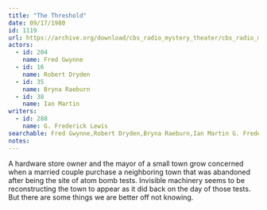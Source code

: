 ```yaml
---
title: "The Threshold"
date: 09/17/1980
id: 1119
url: https://archive.org/download/cbs_radio_mystery_theater/cbs_radio_mystery_theater-1101-1150.zip/cbs_radio_mystery_theater-1101-1150%2Fcbsrmt_1119_the_threshold.mp3
actors:  
  - id: 204
    name: Fred Gwynne  
  - id: 16
    name: Robert Dryden  
  - id: 35
    name: Bryna Raeburn  
  - id: 38
    name: Ian Martin
writers:  
  - id: 288
    name: G. Frederick Lewis
searchable: Fred Gwynne,Robert Dryden,Bryna Raeburn,Ian Martin G. Frederick Lewis
notes:  
---
```

A hardware store owner and the mayor of a small town grow concerned when a married couple purchase a neighboring town that was abandoned after being the site of atom bomb tests. Invisible machinery seems to be reconstructing the town to appear as it did back on the day of those tests. But there are some things we are better off not knowing.